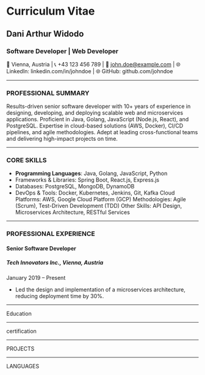 # Curriculum Vitae

## Dani Arthur Widodo

### Software Developer | Web Developer

📍 Vienna, Austria | 📞 +43 123 456 789 | 📧 <john.doe@example.com> | 🌐 LinkedIn: linkedin.com/in/johndoe | 🌐 GitHub: github.com/johndoe

---

### PROFESSIONAL SUMMARY

Results-driven senior software developer with 10+ years of experience in designing, developing, and deploying scalable web and microservices applications. Proficient in Java, Golang, JavaScript (Node.js, React), and PostgreSQL. Expertise in cloud-based solutions (AWS, Docker), CI/CD pipelines, and agile methodologies. Adept at leading cross-functional teams and delivering high-impact projects on time.

---

### CORE SKILLS

- **Programming Languages**: Java, Golang, JavaScript, Python
- Frameworks & Libraries: Spring Boot, React.js, Express.js
- Databases: PostgreSQL, MongoDB, DynamoDB
- DevOps & Tools: Docker, Kubernetes, Jenkins, Git, Kafka
Cloud Platforms: AWS, Google Cloud Platform (GCP)
Methodologies: Agile (Scrum), Test-Driven Development (TDD)
Other Skills: API Design, Microservices Architecture, RESTful Services

---

### PROFESSIONAL EXPERIENCE

#### Senior Software Developer

##### Tech Innovators Inc., Vienna, Austria

January 2019 – Present

- Led the design and implementation of a microservices architecture, reducing deployment time by 30%.

---
Education

---
certification

---

PROJECTS

---

LANGUAGES
